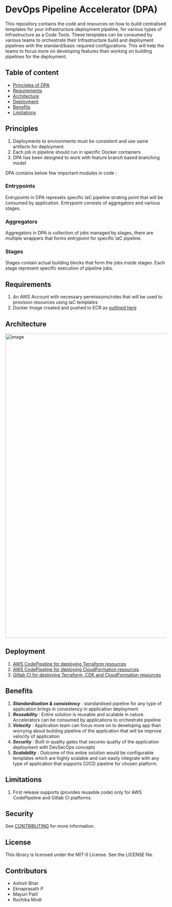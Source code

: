 # DevOps Pipeline Accelerator (DPA)

This repository contains the code and resources on how to build centralised templates for your infrastructure deployment pipeline, for various types of Infrastructure as a Code Tools. These templates can be consumed by various teams to orchestrate their Infrastructure build and deployment pipelines with the standard/basic required configurations. 
This will help the teams to focus more on developing features than working on building pipelines for the deployment.

## Table of content
 * [Principles of DPA](#principles)
 * [Requirements](#requirements)
 * [Architecture](#architecture)
 * [Deployment](#deployment)
 * [Benefits](#benefits)
 * [Limitations](#limitations)

## Principles
1. Deployments to environments must be consistent and use same artifacts for deployment
2. Each job in pipeline should run in specific Docker containers
3. DPA has been designed to work with feature branch based branching model

DPA contains below few important modules in code :

### Entrypoints
Entrypoints in DPA represets specific IaC pipeline strating point that will be consumed by application. Entrypoint consists of aggregators and various stages.

### Aggregators
Aggregators in DPA is collection of jobs managed by stages, there are multiple  wrappers that forms entrypoint for specific IaC pipeline.

### Stages
Stages contain actual building blocks that form the jobs inside stages. Each stage represent specific execution of pipeline jobs.

## Requirements

1. An AWS Account with necessary permissions/roles that will be used to provision resources using IaC templates
2. Docker Image created and pushed to ECR as [outlined here](https://github.com/aws-samples/aws-devops-pipeline-accelerator/blob/feature/repo-structure/shared-docker/docker-images/README.md)

## Architecture
<img width="947" alt="image" src="https://github.com/aws-samples/aws-devops-pipeline-accelerator/assets/106240341/217c927d-3e1d-4f95-8cce-34560da9ea0d">


## Deployment
1. [AWS CodePipeline for deploying Terraform resources](https://github.com/aws-samples/aws-devops-pipeline-accelerator/blob/feature/repo-structure/aws-codepipeline/terraform/README.md)
2. [AWS CodePipeline for deploying CloudFormation resources](https://github.com/aws-samples/aws-devops-pipeline-accelerator/blob/feature/repo-structure/aws-codepipeline/terraform/README.md)
3. [Gitlab CI for deploying Terraform, CDK and CloudFormation resources](https://github.com/aws-samples/aws-devops-pipeline-accelerator/blob/feature/repo-structure/gitlab-ci/README.md)

## Benefits
1. ***Standardisation & consistency*** : standardised pipeline for any type of application brings in consistency in application deployment
2. ***Reusability*** : Entire solution is reusable and scalable in nature. Accelerators can be consumed by applications to orchestrate pipeline
3. ***Velocity*** : Application team can focus more on to developing app than worrying about building pipeline of the application that will be improve velocity of application
4. ***Security*** : Built in quality gates that secures quality of the application deployment with DevSecOps concepts
5. ***Scalability*** : Outcome of this entire solution would be configurable templates which are highly scalable and can easily integrate with any type of application that supports CI/CD pipeline for chosen platform.

## Limitations
1. First release supports (provides reuasble code) only for AWS CodePipeline and Gitlab CI platforms.

## Security
See [CONTRIBUTING](CONTRIBUTING.md#security-issue-notifications) for more information.

## License
This library is licensed under the MIT-0 License. See the LICENSE file.

## Contributors
* Ashish Bhat
* Eknaprasath P
* Mayuri Patil
* Ruchika Modi
